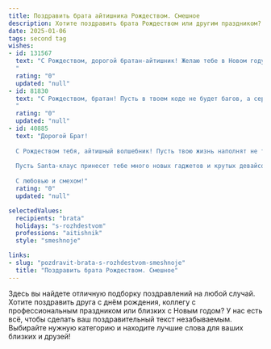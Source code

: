 ```yaml
---
title: Поздравить брата айтишника Рождеством. Смешное
description: Хотите поздравить брата Рождеством или другим праздником? Наш ИИ создаст незабываемое поздравление, а вы обязательно выделитесь среди других.  
date: 2025-01-06
tags: second tag
wishes:
- id: 131567
  text: "С Рождеством, дорогой братан-айтишник! Желаю тебе в Новом году столько багов, сколько тебе не хватает на новую RTX-ку, а дед Мороз пусть подарит тебе такой мощный проц, что даже завидно станет самым крутым хакерам!  Пусть все твои коммиты будут успешными, а дедлайны -  легкими, как самолетные билеты в отпуск на Мальдивы! 😉
  "
  rating: "0"
  updated: "null"
- id: 81830
  text: "С Рождеством, братан! Пусть в твоем коде не будет багов, а сервера работают без перебоев, как твоя любимая игра! 🎉  🎄
  "
  rating: "0"
  updated: "null"
- id: 40885
  text: "Дорогой Брат!
  
  С Рождеством тебя, айтишный волшебник! Пусть твою жизнь наполнят не только баги, но и радостные фичи! Желаю, чтобы код всегда компилировался с первого раза, а время отклика сервера было меньше, чем время, затрачиваемое на переустановку Windows. Пусть в твоем доме всегда будет уютно, как в «локальном сервере», а проблемы решаются так же легко, как простые задачи на Python!
  
  Пусть Santa-клаус принесет тебе много новых гаджетов и крутых девайсов, а от скуки спасет хороший патч с весельем. Оставайся всегда на связи с позитивом!
  
  С любовью и смехом!"
  rating: "0"
  updated: "null"

selectedValues:
  recipients: "brata"
  holidays: "s-rozhdestvom"
  professions: "aitishnik"
  style: "smeshnoje"

links:
- slug: "pozdravit-brata-s-rozhdestvom-smeshnoje"
  title: "Поздравить брата Рождеством. Смешное"
---
```


Здесь вы найдете отличную подборку поздравлений на любой случай.
Хотите поздравить друга с днём рождения, коллегу с профессиональным праздником или близких с Новым годом? У нас есть всё, чтобы сделать ваш поздравительный текст незабываемым. Выбирайте нужную категорию и находите лучшие слова для ваших близких и друзей!
